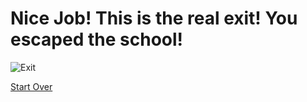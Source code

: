 # Nice Job! This is the real exit! You escaped the school!

![Exit](https://upload.wikimedia.org/wikipedia/commons/2/2f/ISO_Exit_-_Right.svg)

[Start Over](../Start-here.md)
